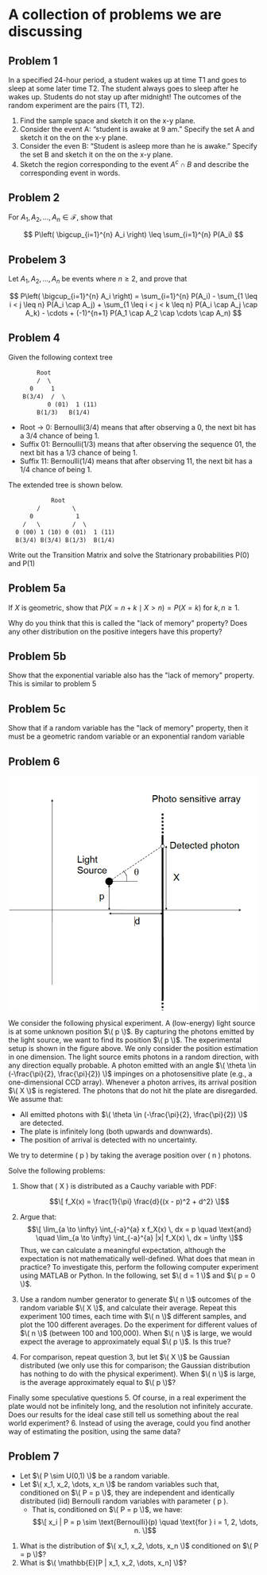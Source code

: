 # A collection of problems we are discussing

## Problem 1
In a specified 24-hour period, a student wakes up at time T1 and goes to sleep at some later time T2. The
student always goes to sleep after he wakes up. Students do not stay up after midnight! The outcomes of
the random experiment are the pairs (T1, T2).
1. Find the sample space and sketch it on the x-y plane.
2. Consider the event A: “student is awake at 9 am.” Specify the set A and sketch it on the on the x-y
plane.
3. Consider the even B: “Student is asleep more than he is awake.” Specify the set B and sketch it on
the on the x-y plane.
4. Sketch the region corresponding to the event $A^c \cap B$ and describe the corresponding event in words.


## Problem 2
For $A_1, A_2, \dots, A_n \in \mathcal{F}$, show that

$$
P\left( \bigcup_{i=1}^{n} A_i \right) \leq \sum_{i=1}^{n} P(A_i)
$$

## Probelem 3
Let $A_1, A_2, \dots, A_n$ be events where $n \geq 2$, and prove that

$$
P\left( \bigcup_{i=1}^{n} A_i \right) = \sum_{i=1}^{n} P(A_i) - \sum_{1 \leq i < j \leq n} P(A_i \cap A_j) + \sum_{1 \leq i < j < k \leq n} P(A_i \cap A_j \cap A_k) - \cdots + (-1)^{n+1} P(A_1 \cap A_2 \cap \cdots \cap A_n)
$$

## Problem 4
Given the following context tree
```
        Root
        /  \
      0     1
    B(3/4)  /  \
           0 (01)  1 (11)
        B(1/3)   B(1/4)
```


- Root → 0: Bernoulli(3/4) means that after observing a 0, the next bit has a 3/4 chance of being 1.
- Suffix 01: Bernoulli(1/3) means that after observing the sequence 01, the next bit has a 1/3 chance of being 1.
- Suffix 11: Bernoulli(1/4) means that after observing 11, the next bit has a 1/4 chance of being 1.

The extended tree is shown below.
```
            Root
        /         \
      0            1
    /   \         /  \
  0 (00) 1 (10) 0 (01)  1 (11)
  B(3/4) B(3/4) B(1/3)  B(1/4)
```

Write out the Transition Matrix and solve the Statrionary probabilities P(0) and P(1)


## Problem 5a
If $X$ is geometric, show that $P(X = n + k \mid X > n) = P(X = k)$ for $k, n \geq 1$. 

Why do you think that this is called the "lack of memory" property? Does any other distribution on the positive integers have this property?

## Problem 5b
Show that the exponential variable also has the "lack of memory" property. This is similar to problem 5

## Problem 5c
Show that if a random variable has the "lack of memory" property, then it must be a geometric random variable or an exponential random variable

## Problem 6
![Problem 6 image](./Images/photon.png)

We consider the following physical experiment. A (low-energy) light source is at some unknown position $\( p \)$. By capturing the photons emitted by the light source, we want to find its position $\( p \)$. The experimental setup is shown in the figure above. We only consider the position estimation in one dimension. The light source emits photons in a random direction, with any direction equally probable. A photon emitted with an angle $\( \theta \in (-\frac{\pi}{2}, \frac{\pi}{2}) \)$ impinges on a photosensitive plate (e.g., a one-dimensional CCD array). Whenever a photon arrives, its arrival position $\( X \)$ is registered. The photons that do not hit the plate are disregarded. We assume that:

- All emitted photons with $\( \theta \in (-\frac{\pi}{2}, \frac{\pi}{2}) \)$ are detected.
- The plate is infinitely long (both upwards and downwards).
- The position of arrival is detected with no uncertainty.

We try to determine \( p \) by taking the average position over \( n \) photons.

Solve the following problems:

1. Show that \( X \) is distributed as a Cauchy variable with PDF:

   $$\[
   f_X(x) = \frac{1}{\pi} \frac{d}{(x - p)^2 + d^2}
   \]$$
3. Argue that:
   $$\[
   \lim_{a \to \infty} \int_{-a}^{a} x f_X(x) \, dx = p
   \quad \text{and} \quad
   \lim_{a \to \infty} \int_{-a}^{a} |x| f_X(x) \, dx = \infty
   \]$$
   Thus, we can calculate a meaningful expectation, although the expectation is not mathematically well-defined. What does that mean in practice? To investigate this, perform the following computer experiment using MATLAB or Python. In the following, set $\( d = 1 \)$ and $\( p = 0 \)$.

4. Use a random number generator to generate $\( n \)$ outcomes of the random variable $\( X \)$, and calculate their average. Repeat this experiment 100 times, each time with $\( n \)$ different samples, and plot the 100 different averages. Do the experiment for different values of $\( n \)$ (between 100 and 100,000). When $\( n \)$ is large, we would expect the average to approximately equal $\( p \)$. Is this true?

5. For comparison, repeat question 3, but let $\( X \)$ be Gaussian distributed (we only use this for comparison; the Gaussian distribution has nothing to do with the physical experiment). When $\( n \)$ is large, is the average approximately equal to $\( p \)$?

Finally some speculative questions
5. Of course, in a real experiment the plate would not be infinitely long, and the resolution not infinitely
accurate. Does our results for the ideal case still tell us something about the real world experiment?
6. Instead of using the average, could you find another way of estimating the position, using the same
data?

## Problem 7
- Let $\( P \sim U(0,1) \)$ be a random variable.
- Let $\( x_1, x_2, \dots, x_n \)$ be random variables such that, conditioned on $\( P = p \)$, they are independent and identically distributed (iid) Bernoulli random variables with parameter \( p \).
  - That is, conditioned on $\( P = p \)$, we have:
    $$\[
    x_i | P = p \sim \text{Bernoulli}(p) \quad \text{for } i = 1, 2, \dots, n.
    \]$$
1. What is the distribution of $\( x_1, x_2, \dots, x_n \)$ conditioned on $\( P = p \)$?
2. What is $\( \mathbb{E}[P | x_1, x_2, \dots, x_n] \)$?




